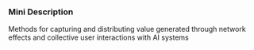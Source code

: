 ### Mini Description

Methods for capturing and distributing value generated through network effects and collective user interactions with AI systems
